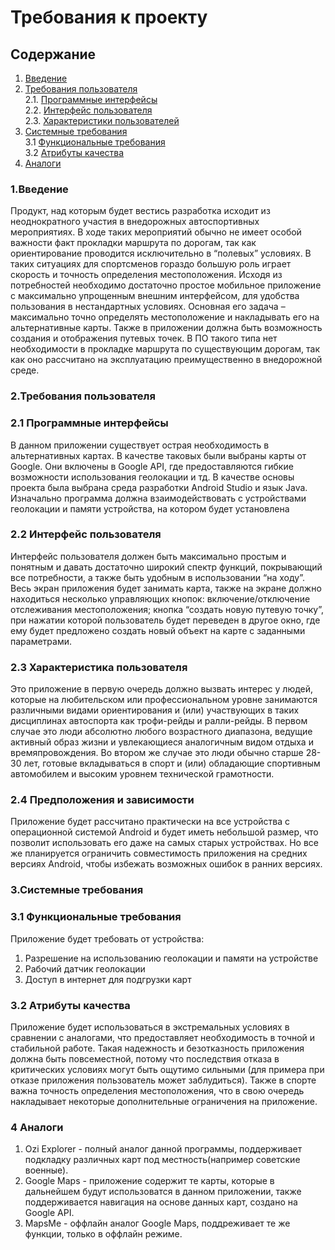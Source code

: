 # Требования к проекту

## Содержание
1. [Введение](#1)
2. [Требования пользователя](#2) <br>
  2.1. [Программные интерфейсы](#2.1) <br>
  2.2. [Интерфейс пользователя](#2.2) <br>
  2.3. [Характеристики пользователей](#2.3) <br>
3. [Системные требования](#3) <br>
  3.1 [Функциональные требования](#3.1) <br>
  3.2 [Атрибуты качества](#3.2) <br>
4. [Аналоги](#4) <br>

### 1.Введение<a name="1"></a>
	
  Продукт, над которым будет вестись разработка исходит из неоднократного участия в внедорожных автоспортивных мероприятиях.
  В ходе таких мероприятий обычно не имеет особой важности факт прокладки маршрута по дорогам, так как ориентирование проводится исключительно в “полевых” условиях. 
  В таких ситуациях для спортсменов гораздо большую роль играет скорость и точность определения местоположения.
	Исходя из потребностей необходимо достаточно простое мобильное приложение с максимально упрощенным внешним интерфейсом, для удобства пользования в нестандартных условиях. Основная его задача – максимально точно определять местоположение и накладывать его на альтернативные карты. Также в приложении должна быть возможность создания и отображения путевых точек. В ПО такого типа нет необходимости в прокладке маршрута по существующим дорогам, так как оно рассчитано на эксплуатацию преимущественно в внедорожной среде.


### 2.Требования пользователя<a name="2"></a>
### 2.1 Программные интерфейсы<a name="2.1"></a>
В данном приложении существует острая необходимость в альтернативных картах. В качестве таковых были выбраны карты от Google. Они включены в Google API, где предоставляются гибкие возможности использования геолокации и тд.  В качестве основы проекта была выбрана среда разработки Android Studio и язык Java. Изначально программа должна взаимодействовать с устройствами геолокации и памяти устройства, на котором будет установлена

### 2.2 Интерфейс пользователя<a name="2.2"></a>
Интерфейс пользователя должен быть максимально простым и понятным и давать достаточно широкий спектр функций, покрывающий все потребности, а также быть удобным в использовании “на ходу”. Весь экран приложения будет занимать карта, также на экране должно находиться несколько управляющих кнопок: включение/отключение отслеживания местоположения; кнопка “создать новую путевую точку”, при нажатии которой пользователь будет переведен в другое окно, где ему будет предложено создать новый объект на карте с заданными параметрами.

### 2.3 Характеристика пользователя<a name="2.3"></a>
  Это приложение в первую очередь должно вызвать интерес у людей, которые на любительском или профессиональном уровне занимаются различными видами ориентирования и (или) участвующих в таких дисциплинах автоспорта как трофи-рейды и ралли-рейды. В первом случае это люди абсолютно любого возрастного диапазона, ведущие активный образ жизни и увлекающиеся аналогичным видом отдыха и времяпровождения. Во втором же случае это люди обычно старше 28-30 лет, готовые вкладываться в спорт и (или) обладающие спортивным автомобилем и высоким уровнем технической грамотности.
  
### 2.4 Предположения и зависимости<a name="2.4"></a>
  Приложение будет рассчитано практически на все устройства с операционной системой Android и будет иметь небольшой размер, что позволит использовать его даже на самых старых устройствах. Но все же планируется ограничить совместимость приложения на средних версиях Android, чтобы избежать возможных ошибок в ранних версиях.


### 3.Системные требования<a name="3"></a>
### 3.1 Функциональные требования<a name="3.1"></a>
Приложение будет требовать от устройства:
1.	Разрешение на использованию геолокации и памяти на устройстве
2.	Рабочий датчик геолокации
3.	Доступ в интернет для подгрузки карт

### 3.2 Атрибуты качества<a name="3.2"></a>
  Приложение будет использоваться в экстремальных условиях в сравнении с аналогами, что предоставляет необходимость в точной и стабильной работе. Такая надежность и безотказность приложения должна быть повсеместной, потому что последствия отказа в критических условиях могут быть ощутимо сильными (для примера при отказе приложения пользователь может заблудиться). Также в спорте важна точность определения местоположения, что в свою очередь накладывает некоторые дополнительные ограничения на приложение.
  
### 4 Аналоги<a name="4"></a>
1.	Ozi Explorer - полный аналог данной программы, поддерживает подкладку различных карт под местность(например советские военные).
2.	Google Maps - приложение содержит те карты, которые в дальнейшем будут использоватся в данном приложении, также поддерживается навигация на основе данных карт, создано на Google API.
3.	MapsMe - оффлайн аналог Google Maps, поддреживает те же функции, только в оффлайн режиме.
